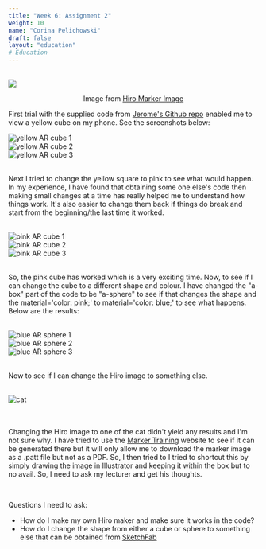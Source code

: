 ```yaml
---
title: "Week 6: Assignment 2"
weight: 10
name: "Corina Pelichowski"
draft: false
layout: "education"
# Education
---
```

<br>
<div class="container">
    <!--IMAGES-->
    <div class="row">
        <div class="col">
            <img src="/img/master_of_design/masters_ar/HIRO_2.jpg"><p style="text-align:center;">Image from <a href="https://jeromeetienne.github.io/AR.js/data/images/HIRO.jpg">Hiro Marker Image</a></p>
        </div>
    </div>
    <!--/IMAGES-->
    <p>
        First trial with the supplied code from <a href="https://github.com/jeromeetienne/AR.js/blob/master/README.md#Get-Started">Jerome's Github repo</a> enabled me to view a yellow cube on my phone. See the screenshots below:
    </p>
    <!--IMAGES-->
    <div class="row">
        <div class="col">
            <img src="/img/master_of_design/masters_ar/yellow_cube_1.jpg" alt="yellow AR cube 1">
        </div>
        <div class="col">
            <img src="/img/master_of_design/masters_ar/yellow_cube_2.jpg" alt="yellow AR cube 2">
        </div>
        <div class="col">
            <img src="/img/master_of_design/masters_ar/yellow_cube_3.jpg" alt="yellow AR cube 3">
        </div>
    </div>
    <!--/IMAGES-->
    <br>
    <p>
        Next I tried to change the yellow square to pink to see what would happen. In my experience, I have found that obtaining some one else's code then making small changes at a time has really helped me to understand how things work. It's also easier to change them back if things do break and start from the beginning/the last time it worked.
    </p>
    <br>
    <!--IMAGES-->
    <div class="row">
        <div class="col">
            <img src="/img/master_of_design/masters_ar/pink_cube_1.jpg" alt="pink AR cube 1">
        </div>
        <div class="col">
            <img src="/img/master_of_design/masters_ar/pink_cube_2.jpg" alt="pink AR cube 2">
        </div>
        <div class="col">
            <img src="/img/master_of_design/masters_ar/pink_cube_3.jpg" alt="pink AR cube 3">
        </div>
    </div>
    <!--/IMAGES-->
    <br>
    <p>
        So, the pink cube has worked which is a very exciting time. Now, to see if I can change the cube to a different shape and colour. I have changed the "a-box" part of the code to be "a-sphere" to see if that changes the shape and the material='color: pink;' to material='color: blue;' to see what happens. Below are the results:
    </p>
    <br>
    <!--IMAGES-->
    <div class="row">
        <div class="col">
            <img src="/img/master_of_design/masters_ar/blue_sphere_1.jpg" alt="blue AR sphere 1">
        </div>
        <div class="col">
            <img src="/img/master_of_design/masters_ar/blue_sphere_2.jpg" alt="blue AR sphere 2">
        </div>
        <div class="col">
            <img src="/img/master_of_design/masters_ar/blue_sphere_3.jpg" alt="blue AR sphere 3">
        </div>
    </div>
    <br>
    <!--/IMAGES-->
    <p>
        Now to see if I can change the Hiro image to something else.
    </p>
    <br>
    <!--IMAGES-->
    <div class="row">
        <div class="col">
            <img src="/img/master_of_design/masters_ar/pattern-cat2.png" alt="cat">
        </div>
    </div>
    <br>
    <!--/IMAGES-->
    <br>
    <p>
        Changing the Hiro image to one of the cat didn't yield any results and I'm not sure why. I have tried to use the <a href="https://jeromeetienne.github.io/AR.js/three.js/examples/marker-training/examples/generator.html">Marker Training</a> website to see if it can be generated there but it will only allow me to download the marker image as a .patt file but not as a PDF. So, I then tried to I tried to shortcut this by simply drawing the image in Illustrator and keeping it within the box but to no avail. So, I need to ask my lecturer and get his thoughts.
    </p>
    <br>
    <p>
        Questions I need to ask:
            <ul>
                <li>How do I make my own Hiro maker and make sure it works in the code?</li>
                <li>How do I change the shape from either a cube or sphere to something else that can be obtained from <a href="https://sketchfab.com/">SketchFab</a></li>
            </ul>
    </p>
</div>